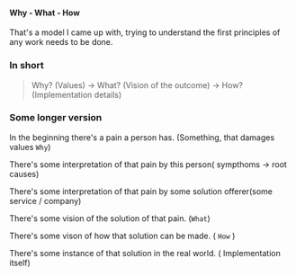 #### Why -  What - How 

That's a model I came up with, trying to understand the first principles of any work needs to be done.

### In short
> Why? (Values) →   What? (Vision of the outcome) → How? (Implementation details)


### Some longer version

In the beginning there's a pain a person has. (Something, that damages values `Why`)

There's some interpretation of that pain by this person( sympthoms → root causes)

There's some interpretation of that pain by some solution offerer(some service / company)

There's some vision of the solution of that pain. (`What`)

There's some vison of how that solution can be made. ( `How` )

There's some instance of that solution in the real world. ( Implementation itself)


